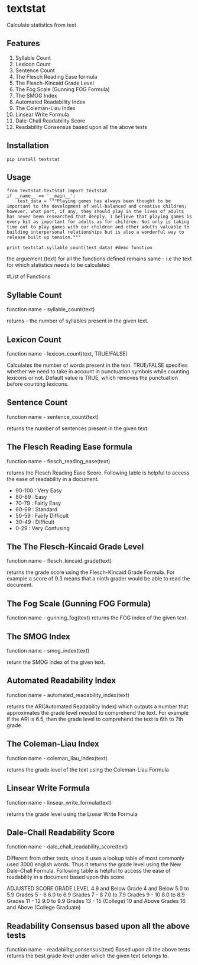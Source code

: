 textstat
========

Calculate statistics from text


Features
--------

1. Syllable Count
2. Lexicon Count
3. Sentence Count
4. The Flesch Reading Ease formula
5. The Flesch-Kincaid Grade Level
6. The Fog Scale (Gunning FOG Formula)
7. The SMOG Index
8. Automated Readability Index
9. The Coleman-Liau Index
10. Linsear Write Formula
11. Dale-Chall Readability Score
12. Readability Consensus based upon all the above tests

Installation
----------

	pip install textstat

Usage
----------
	
	from textstat.textstat import textstat
	if __name__ == '__main__':
		test_data = """Playing games has always been thought to be important to the development of well-balanced and creative children; however, what part, if any, they should play in the lives of adults has never been researched that deeply. I believe that playing games is every bit as important for adults as for children. Not only is taking time out to play games with our children and other adults valuable to building interpersonal relationships but is also a wonderful way to release built up tension."""

	print textstat.syllable_count(test_data) #demo function


the arguement (text) for all the functions defined remains same - 
i.e the text for which statistics needs to be calculated

#List of Functions

## Syllable Count

function name - syllable_count(text)

returns - the number of syllables present in the given text.

## Lexicon Count

function name - lexicon_count(text, TRUE/FALSE)

Calculates the number of words present in the text.
TRUE/FALSE specifies whether we need to take in account in punctuation symbols while counting lexicons or not.
Default value is TRUE, which removes the punctuation before counting lexicons.

## Sentence Count

function name - sentence_count(text)

returns the number of sentences present in the given text.


## The Flesch Reading Ease formula

function name - flesch_reading_ease(text)

returns the Flesch Reading Ease Score. Following table is helpful to access the ease of readability in a document.

* 90-100 : Very Easy 
* 80-89 : Easy 
* 70-79 : Fairly Easy 
* 60-69 : Standard 
* 50-59 : Fairly Difficult 
* 30-49 : Difficult 
* 0-29 : Very Confusing

## The The Flesch-Kincaid Grade Level

function name - flesch_kincaid_grade(text)

returns the grade score using the Flesch-Kincaid Grade Formula. For example a score of 9.3 means that a ninth grader would be able to read the document.

## The Fog Scale (Gunning FOG Formula)
function name - gunning_fog(text)
returns the FOG index of the given text.

## The SMOG Index
function name - smog_index(text)

return the SMOG index of the given text.

## Automated Readability Index
function name - automated_readability_index(text)

returns the ARI(Automated Readability Index) which outputs a number that approximates the grade level needed to comprehend the text.
For example if the ARI is 6.5, then the grade level to comprehend the text is 6th to 7th grade.

## The Coleman-Liau Index
function name - coleman_liau_index(text)

returns the grade level of the text using the Coleman-Liau Formula

## Linsear Write Formula
function name - linsear_write_formula(text)

returns the grade level using the Lisear Write Formula

## Dale-Chall Readability Score
function name - dale_chall_readability_score(text)

Different from other tests, since it uses a lookup table of most commonly used 3000 english words.
Thus it returns the grade level using the New Dale-Chall Formula. Following table is helpful to access the ease of readability in a document based upon this score. 

ADJUSTED SCORE	GRADE LEVEL
4.9 and Below	Grade 4 and Below
5.0 to 5.9	Grades 5 - 6
6.0 to 6.9	Grades 7 - 8
7.0 to 7.9	Grades 9 - 10
8.0 to 8.9	Grades 11 - 12
9.0 to 9.9	Grades 13 - 15 (College)
10 and Above	Grades 16 and Above (College Graduate)

## Readability Consensus based upon all the above tests
function name - readability_consensus(text)
Based upon all the above tests returns the best grade level under which the given text belongs to.











